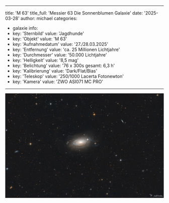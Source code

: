 ---
title: 'M 63'
title_full: 'Messier 63 Die Sonnenblumen Galaxie'
date: '2025-03-28'
author: michael
categories:
  - galaxie
info:
  - key: 'Sternbild'
    value: 'Jagdhunde'
  - key: 'Objekt'
    value: 'M 63'
  - key: 'Aufnahmedatum'
    value: '27./28.03.2025'
  - key: 'Entfernung'
    value: 'ca. 25 Millionen Lichtjahre'
  - key: 'Durchmesser'
    value: '50.000 Lichtjahre'
  - key: 'Helligkeit'
    value: '8,5 mag'
  - key: 'Belichtung'
    value: '76 x 300s gesamt: 6,3 h'
  - key: 'Kalibrierung'
    value: 'Dark/Flat/Bias'
  - key: 'Teleskop'
    value: '250/1000 Lacerta Fotonewton'
  - key: 'Kamera'
    value: 'ZWO ASI071 MC PRO'
  ---

![M-63](header.jpg 'M-63')
